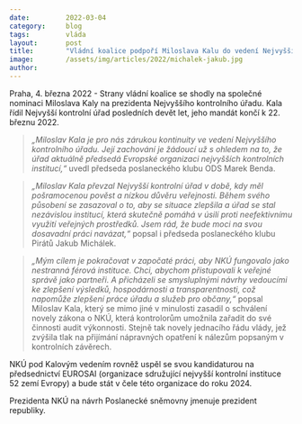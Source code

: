 ```yaml
---
date:         2022-03-04
category:     blog
tags:         vláda   
layout:       post
title:        "Vládní koalice podpoří Miloslava Kalu do vedení Nejvyššího kontrolního úřadu"
image:        /assets/img/articles/2022/michalek-jakub.jpg
author:       
---
```


Praha, 4. března 2022 - Strany vládní koalice se shodly na společné nominaci Miloslava Kaly na prezidenta Nejvyššího kontrolního úřadu. Kala řídil Nejvyšší kontrolní úřad posledních devět let, jeho mandát končí k 22. březnu 2022. 

> *„Miloslav Kala je pro nás zárukou kontinuity ve vedení Nejvyššího kontrolního úřadu. Její zachování je žádoucí už s ohledem na to, že úřad aktuálně předsedá Evropské organizaci nejvyšších kontrolních institucí,“* uvedl předseda poslaneckého klubu ODS Marek Benda.

> *„Miloslav Kala převzal Nejvyšší kontrolní úřad v době, kdy měl pošramocenou pověst a nízkou důvěru veřejnosti. Během svého působení se zasazoval o to, aby se situace zlepšila a úřad se stal nezávislou institucí, která skutečně pomáhá v úsilí proti neefektivnímu využití veřejných prostředků. Jsem rád, že bude moci na svou dosavadní práci navázat,“* popsal i předseda poslaneckého klubu Pirátů Jakub Michálek. 

> *„Mým cílem je pokračovat v započaté práci, aby NKÚ fungovalo jako nestranná férová instituce. Chci, abychom přistupovali k veřejné správě jako partneři. A přicházeli se smysluplnými návrhy vedoucími ke zlepšení výsledků, hospodárnosti a transparentnosti, což napomůže zlepšení práce úřadu a služeb pro občany,“* popsal Miloslav Kala, který se mimo jiné v minulosti zasadil o schválení novely zákona o NKÚ, která kontrolorům umožnila zařadit do své činnosti audit výkonnosti. Stejně tak novely jednacího řádu vlády, jež zvýšila tlak na přijímání nápravných opatření k nálezům popsaným v kontrolních závěrech.

NKÚ pod Kalovým vedením rovněž uspěl se svou kandidaturou na předsednictví EUROSAI (organizace sdružující nejvyšší kontrolní instituce 52 zemí Evropy) a bude stát v čele této organizace do roku 2024. 

Prezidenta NKÚ na návrh Poslanecké sněmovny jmenuje prezident republiky. 
